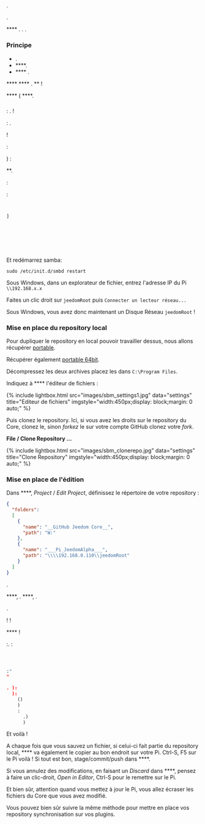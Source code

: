 ## 

.

.

 **** . . .

### Principe

- .
-  ****.
-  **** .

****  **** .  ** !

 **** ( ****.

### 

 : .  !

 : [](https://doc.jeedom.com/es_ES/installation/rpi).

 !

 :



) :

 **.

 :



 :

````text


]







````

Et redémarrez samba:

`sudo /etc/init.d/smbd restart`

Sous Windows, dans un explorateur de fichier, entrez l'adresse IP du Pi `\\192.168.x.x`

Faites un clic droit sur `jeedomRoot` puis `Connecter un lecteur réseau...`

Sous Windows, vous avez donc maintenant un Disque Réseau `jeedomRoot` !


### Mise en place du repository local

Pour dupliquer le repository en local  pouvoir travailler dessus, nous allons récupérer [ portable](https://www.sublimemerge.com/download).

Récupérer également [ portable 64bit](https://www.sublimetext.com/3).

Décompressez les deux archives  placez les dans `C:\Program Files`.

Indiquez à **** l'éditeur de fichiers :

{% include lightbox.html src="images/sbm_settings1.jpg" data="settings" title="Editeur de fichiers" imgstyle="width:450px;display: block;margin: 0 auto;" %}

Puis clonez le repository. Ici, si vous avez les droits sur le repository du Core, clonez le, sinon *forkez* le sur votre compte GitHub  clonez votre *fork*.

**File / Clone Repository ...**

{% include lightbox.html src="images/sbm_clonerepo.jpg" data="settings" title="Clone Repository" imgstyle="width:450px;display: block;margin: 0 auto;" %}


### Mise en place de l'édition

Dans ****, *Project* / *Edit Project*, définissez le répertoire de votre repository :

````json
{
  "folders":
  [
    {
      "name": "__GitHub Jeedom Core__",
      "path": "W:"
    },
    {
      "name": "___Pi_JeedomAlpha___",
      "path": "\\\\192.168.0.110\\jeedomRoot"
    }
  ]
}
````

.

 ****, .  ****, .

.

 !  !

 ****  !

:. :

````py



:"
"

. ):
  ):
    ()
    )
    :
      .)
      )
````

Et voilà !

A chaque fois que vous sauvez un fichier, si celui-ci fait partie du repository local, **** va également le copier au bon endroit sur votre Pi. Ctrl-S, F5 sur le Pi  voilà ! Si tout est bon, stage/commit/push dans ****.

Si vous annulez des modifications, en faisant un *Discard* dans ****, pensez à faire un clic-droit, *Open in Editor*,  Ctrl-S pour le remettre sur le Pi.

Et bien sûr, attention quand vous mettez à jour le Pi, vous allez écraser les fichiers du Core que vous avez modifié.


Vous pouvez bien sûr suivre la même méthode pour mettre en place vos repository  synchronisation sur vos plugins.